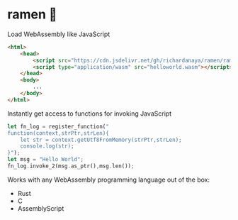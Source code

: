 # ramen :ramen:

Load WebAssembly like JavaScript

```html
<html>
    <head>
        <script src="https://cdn.jsdelivr.net/gh/richardanaya/ramen/ramen.js"></script>
        <script type="application/wasm" src="helloworld.wasm"></script>
    </head>
    <body>
        ...
    </body>
</html>
```

Instantly get access to functions for invoking JavaScript

```rust
let fn_log = register_function("
function(context,strPtr,strLen){
    let str = context.getUtf8FromMemory(strPtr,strLen);
    console.log(str); 
}");
let msg = "Hello World";
fn_log.invoke_2(msg.as_ptr(),msg.len());
```

Works with any WebAssembly programming language out of the box:
* Rust
* C
* AssemblyScript
